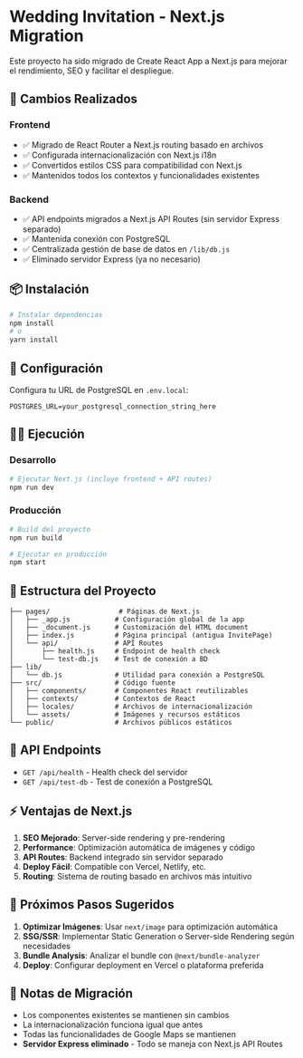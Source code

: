# Wedding Invitation - Next.js Migration

Este proyecto ha sido migrado de Create React App a Next.js para mejorar el rendimiento, SEO y facilitar el despliegue.

## 🚀 Cambios Realizados

### Frontend
- ✅ Migrado de React Router a Next.js routing basado en archivos
- ✅ Configurada internacionalización con Next.js i18n
- ✅ Convertidos estilos CSS para compatibilidad con Next.js
- ✅ Mantenidos todos los contextos y funcionalidades existentes

### Backend
- ✅ API endpoints migrados a Next.js API Routes (sin servidor Express separado)
- ✅ Mantenida conexión con PostgreSQL
- ✅ Centralizada gestión de base de datos en `/lib/db.js`
- ✅ Eliminado servidor Express (ya no necesario)

## 📦 Instalación

```bash
# Instalar dependencias
npm install
# o
yarn install
```

## 🔧 Configuración

Configura tu URL de PostgreSQL en `.env.local`:
```
POSTGRES_URL=your_postgresql_connection_string_here
```

## 🏃‍♂️ Ejecución

### Desarrollo
```bash
# Ejecutar Next.js (incluye frontend + API routes)
npm run dev
```

### Producción
```bash
# Build del proyecto
npm run build

# Ejecutar en producción
npm start
```

## 📁 Estructura del Proyecto

```
├── pages/                 # Páginas de Next.js
│   ├── _app.js           # Configuración global de la app
│   ├── _document.js      # Customización del HTML document
│   ├── index.js          # Página principal (antigua InvitePage)
│   └── api/              # API Routes
│       ├── health.js     # Endpoint de health check
│       └── test-db.js    # Test de conexión a BD
├── lib/
│   └── db.js             # Utilidad para conexión a PostgreSQL
├── src/                  # Código fuente
│   ├── components/       # Componentes React reutilizables
│   ├── contexts/         # Contextos de React
│   ├── locales/          # Archivos de internacionalización
│   └── assets/           # Imágenes y recursos estáticos
└── public/               # Archivos públicos estáticos
```

## 🔄 API Endpoints

- `GET /api/health` - Health check del servidor
- `GET /api/test-db` - Test de conexión a PostgreSQL

## ⚡ Ventajas de Next.js

1. **SEO Mejorado**: Server-side rendering y pre-rendering
2. **Performance**: Optimización automática de imágenes y código
3. **API Routes**: Backend integrado sin servidor separado
4. **Deploy Fácil**: Compatible con Vercel, Netlify, etc.
5. **Routing**: Sistema de routing basado en archivos más intuitivo

## 🔧 Próximos Pasos Sugeridos

1. **Optimizar Imágenes**: Usar `next/image` para optimización automática
2. **SSG/SSR**: Implementar Static Generation o Server-side Rendering según necesidades
3. **Bundle Analysis**: Analizar el bundle con `@next/bundle-analyzer`
4. **Deploy**: Configurar deployment en Vercel o plataforma preferida

## 📝 Notas de Migración

- Los componentes existentes se mantienen sin cambios
- La internacionalización funciona igual que antes
- Todas las funcionalidades de Google Maps se mantienen
- **Servidor Express eliminado** - Todo se maneja con Next.js API Routes 